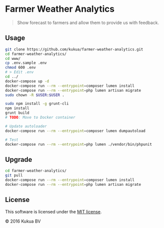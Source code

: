 # Farmer Weather Analytics

> Show forecast to farmers and allow them to provide us with feedback.

## Usage

```bash
git clone https://github.com/kukua/farmer-weather-analytics.git
cd farmer-weather-analytics/
cd www/
cp .env.sample .env
chmod 600 .env
# > Edit .env
cd ../
docker-compose up -d
docker-compose run --rm --entrypoint=composer lumen install
docker-compose run --rm --entrypoint=php lumen artisan migrate
sudo chown -R $USER:$USER .

sudo npm install -g grunt-cli
npm install
grunt build
# TODO: Move to Docker container

# Update autoloader
docker-compose run --rm --entrypoint=composer lumen dumpautoload

# Test
docker-compose run --rm --entrypoint=php lumen ./vendor/bin/phpunit
```

## Upgrade

```bash
cd farmer-weather-analytics/
git pull
docker-compose run --rm --entrypoint=composer lumen install
docker-compose run --rm --entrypoint=php lumen artisan migrate
```

## License

This software is licensed under the [MIT license](https://github.com/kukua/farmer-weather-analytics/blob/master/LICENSE).

© 2016 Kukua BV
